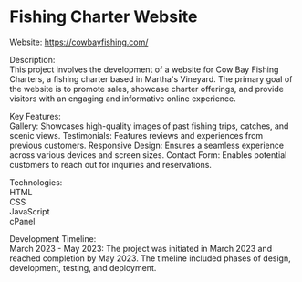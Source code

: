 # Fishing Charter Website

Website: https://cowbayfishing.com/

Description:
<br>
This project involves the development of a website for Cow Bay Fishing Charters, a fishing charter based in Martha's Vineyard. The primary goal of the website is to promote sales, showcase charter offerings, and provide visitors with an engaging and informative online experience.

Key Features:
<br>
Gallery: Showcases high-quality images of past fishing trips, catches, and scenic views.
Testimonials: Features reviews and experiences from previous customers.
Responsive Design: Ensures a seamless experience across various devices and screen sizes.
Contact Form: Enables potential customers to reach out for inquiries and reservations.

Technologies:
<br>
HTML
<br>
CSS
<br>
JavaScript
<br>
cPanel

Development Timeline:
<br>
March 2023 - May 2023: The project was initiated in March 2023 and reached completion by May 2023. The timeline included phases of design, development, testing, and deployment.
